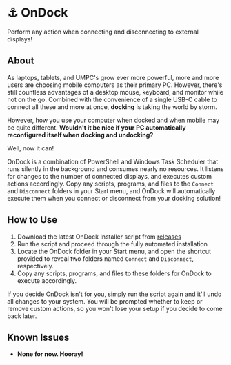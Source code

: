 # ⚓ OnDock
Perform any action when connecting and disconnecting to external displays!

## About
As laptops, tablets, and UMPC's grow ever more powerful, more and more users are choosing mobile computers as their primary PC. However, there's still countless advantages of a desktop mouse, keyboard, and monitor while not on the go. Combined with the convenience of a single USB-C cable to connect all these and more at once, **docking** is taking the world by storm.

However, how you use your computer when docked and when mobile may be quite different. **Wouldn't it be nice if your PC automatically reconfigured itself when docking and undocking?** 

Well, now it can!

OnDock is a combination of PowerShell and Windows Task Scheduler that runs silently in the background and consumes nearly no resources. It listens for changes to the number of connected displays, and executes custom actions accordingly. Copy any scripts, programs, and files to the `Connect` and `Disconnect` folders in your Start menu, and OnDock will automatically execute them when you connect or disconnect from your docking solution!

## How to Use
1. Download the latest OnDock Installer script from [releases](https://github.com/Lulech23/OnDock/releases/latest)
2. Run the script and proceed through the fully automated installation
3. Locate the OnDock folder in your Start menu, and open the shortcut provided to reveal two folders named `Connect` and `Disconnect`, respectively.
4. Copy any scripts, programs, and files to these folders for OnDock to execute accordingly.

If you decide OnDock isn't for you, simply run the script again and it'll undo all changes to your system. You will be prompted whether to keep or remove custom actions, so you won't lose your setup if you decide to come back later.

## Known Issues
* **None for now. Hooray!**
